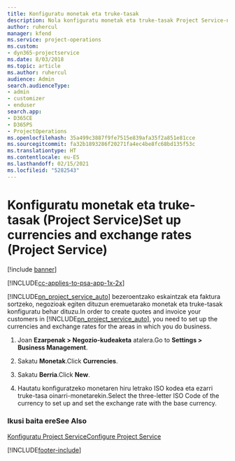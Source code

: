 ```yaml
---
title: Konfiguratu monetak eta truke-tasak
description: Nola konfiguratu monetak eta truke-tasak Project Service-n
author: ruhercul
manager: kfend
ms.service: project-operations
ms.custom:
- dyn365-projectservice
ms.date: 8/03/2018
ms.topic: article
ms.author: ruhercul
audience: Admin
search.audienceType:
- admin
- customizer
- enduser
search.app:
- D365CE
- D365PS
- ProjectOperations
ms.openlocfilehash: 35a499c3887f9fe7515e839afa35f2a851e81cce
ms.sourcegitcommit: fa32b1893286f20271fa4ec4be8fc68bd135f53c
ms.translationtype: HT
ms.contentlocale: eu-ES
ms.lasthandoff: 02/15/2021
ms.locfileid: "5282543"
---
```

# <a name="set-up-currencies-and-exchange-rates-project-service"></a><span data-ttu-id="e1ffe-103">Konfiguratu monetak eta truke-tasak (Project Service)</span><span class="sxs-lookup"><span data-stu-id="e1ffe-103">Set up currencies and exchange rates (Project Service)</span></span>

[!include [banner](../includes/psa-now-project-operations.md)]

[!INCLUDE[cc-applies-to-psa-app-1x-2x](../includes/cc-applies-to-psa-app-1x-2x.md)]

<span data-ttu-id="e1ffe-104">[!INCLUDE[pn_project_service_auto](../includes/pn-project-service-auto.md)] bezeroentzako eskaintzak eta faktura sortzeko, negozioak egiten dituzun eremuetarako monetak eta truke-tasak konfiguratu behar dituzu.</span><span class="sxs-lookup"><span data-stu-id="e1ffe-104">In order to create quotes and invoice your customers in [!INCLUDE[pn_project_service_auto](../includes/pn-project-service-auto.md)], you need to set up the currencies and exchange rates for the areas in which you do business.</span></span>  
  
1.  <span data-ttu-id="e1ffe-105">Joan **Ezarpenak > Negozio-kudeaketa** atalera.</span><span class="sxs-lookup"><span data-stu-id="e1ffe-105">Go to **Settings > Business Management**.</span></span>  
  
2.  <span data-ttu-id="e1ffe-106">Sakatu **Monetak**.</span><span class="sxs-lookup"><span data-stu-id="e1ffe-106">Click **Currencies**.</span></span>  
  
3.  <span data-ttu-id="e1ffe-107">Sakatu **Berria**.</span><span class="sxs-lookup"><span data-stu-id="e1ffe-107">Click **New**.</span></span>  
  
4.  <span data-ttu-id="e1ffe-108">Hautatu konfiguratzeko monetaren hiru letrako ISO kodea eta ezarri truke-tasa oinarri-monetarekin.</span><span class="sxs-lookup"><span data-stu-id="e1ffe-108">Select the three-letter ISO Code of the currency to set up and set the exchange rate with the base currency.</span></span>  
  
### <a name="see-also"></a><span data-ttu-id="e1ffe-109">Ikusi baita ere</span><span class="sxs-lookup"><span data-stu-id="e1ffe-109">See Also</span></span>  
 [<span data-ttu-id="e1ffe-110">Konfiguratu Project Service</span><span class="sxs-lookup"><span data-stu-id="e1ffe-110">Configure Project Service</span></span>](../psa/configure.md)


[!INCLUDE[footer-include](../includes/footer-banner.md)]
